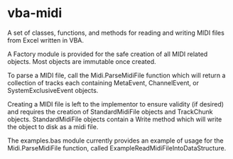 # vba-midi
A set of classes, functions, and methods for reading and writing MIDI files from Excel written in VBA.

A Factory module is provided for the safe creation of all MIDI related objects. Most objects are immutable once created.

To parse a MIDI file, call the Midi.ParseMidiFile function which will return a collection of tracks each containing MetaEvent, ChannelEvent, or SystemExclusiveEvent objects. 

Creating a MIDI file is left to the implementor to ensure validity (if desired) and requires the creation of StandardMidiFile objects and TrackChunk objects. StandardMidiFile objects contain a Write method which will write the object to disk as a midi file.

The examples.bas module currently provides an example of usage for the Midi.ParseMidiFile function, called ExampleReadMidiFileIntoDataStructure.
